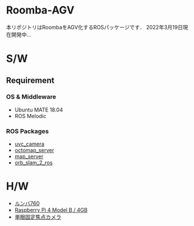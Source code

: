 # Roomba-AGV
本リポジトリはRoombaをAGV化するROSパッケージです．
2022年3月19日現在開発中…

# S/W
## Requirement
### OS & Middleware
* Ubuntu MATE 18.04
* ROS Melodic
### ROS Packages
* [uvc_camera](http://wiki.ros.org/uvc_camera)
* [octomap_server](http://wiki.ros.org/octomap_server)
* [map_server](http://wiki.ros.org/map_server)
* [orb_slam_2_ros](https://github.com/appliedAI-Initiative/orb_slam_2_ros)

# H/W
* [ルンバ760](https://store.irobot-jp.com/item/760.html)
* [Raspberry Pi 4 Model B / 4GB](https://www.switch-science.com/catalog/5680/)
* [単眼固定焦点カメラ](https://www.buffalo.jp/product/detail/bsw500mbk.html)
